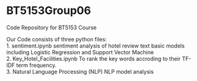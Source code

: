 # BT5153Group06
Code Repository for BT5153 Course

Our Code consists of three python files:
<br/>
    1. sentiment.ipynb
       sentiment analysis of hotel review text
       basic models including Logistic Regression and Support Vector Machine
<br/>
    2. Key_Hotel_Facilities.ipynb
       To rank the key words accroding to their TF-IDF term frequency.
<br/>
    3. Natural Language Processing (NLP)
       NLP model analysis
<br/>
